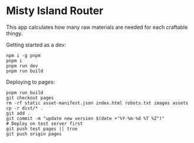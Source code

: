 # Misty Island Router

This app calculates how many raw materials are needed for each craftable thingy.

Getting started as a dev:
```
npm i -g pnpm
pnpm i
pnpm run dev
pnpm run build
```

Deploying to pages:
```
pnpm run build
git checkout pages
rm -rf static asset-manifest.json index.html robots.txt images assets
cp -r dist/* .
git add .
git commit -m "update new version $(date +"%Y-%m-%d %T %Z")"
# Deploy on test server first
git push test pages || true
git push origin pages
```